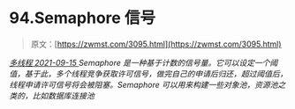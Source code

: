<!--yml
category: 未分类
date: 0001-01-01 00:00:00
--->

# 94.Semaphore 信号

> 原文：[https://zwmst.com/3095.html](https://zwmst.com/3095.html)

   [ *多线程* ](https://zwmst.com/%e5%a4%9a%e7%ba%bf%e7%a8%8b)*[ <time datetime="2021-09-16T00:01:14+08:00"> 2021-09-15 </time> ](https://zwmst.com/3095.html)  Semaphore 是一种基于计数的信号量。它可以设定一个阈值，基于此，多个线程竞争获取许可信号，做完自己的申请后归还，超过阈值后，线程申请许可信号将会被阻塞。Semaphore 可以用来构建一些对象池，资源池之类的，比如数据库连接池*